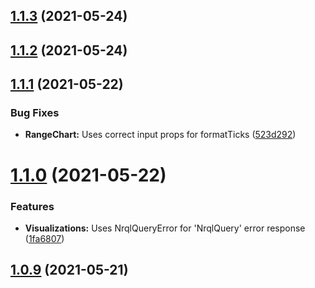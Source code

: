 ## [1.1.3](https://github.com/newrelic/nr1-victory-visualizations/compare/v1.1.2...v1.1.3) (2021-05-24)

## [1.1.2](https://github.com/newrelic/nr1-victory-visualizations/compare/v1.1.1...v1.1.2) (2021-05-24)

## [1.1.1](https://github.com/newrelic/nr1-victory-visualizations/compare/v1.1.0...v1.1.1) (2021-05-22)


### Bug Fixes

* **RangeChart:** Uses correct input props for formatTicks ([523d292](https://github.com/newrelic/nr1-victory-visualizations/commit/523d2926da80de7d4c42730e40f70f6630b59db9))

# [1.1.0](https://github.com/newrelic/nr1-victory-visualizations/compare/v1.0.9...v1.1.0) (2021-05-22)


### Features

* **Visualizations:** Uses NrqlQueryError for 'NrqlQuery' error response ([1fa6807](https://github.com/newrelic/nr1-victory-visualizations/commit/1fa6807808d5beb2ee96ce2aa333963cf3b7af66))

## [1.0.9](https://github.com/newrelic/nr1-victory-visualizations/compare/v1.0.8...v1.0.9) (2021-05-21)
